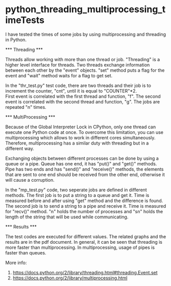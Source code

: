 # python_threading_multiprocessing_timeTests

I have tested the times of some jobs by using multiprocessing and threading in Python. 

*** Threading ***

Threads allow working with more than one thread or job. "Threading" is a higher level interface for threads. 
Two threads exchange information between each other by the "event" objects. "set" method puts a flag for the event and "wait" method waits for a flag to get set.  

In the "thr_test.py" test code, there are two threads and their job is to increment the counter, "cnt", until it is equal to "COUNTER"*2.  
First event is correlated with the first thread and function, "f". The second event is correlated with the second thread and function, "g".
The jobs are repeated "n" times. 


*** MultiProcessing ***

Because of the Global Interpreter Lock in CPython, only one thread can execute one Python code at once. To overcome this limitation, you can use multiprocessing which allows to work in different cores simultaneously. Therefore, multiprocessing has a similar duty with threading but in a different way. 

Exchanging objects between different processes can be done by using a queue or a pipe. Queue has one end, it has "put()" and "get()" methods. Pipe has two ends and has "send()" and "receive()" methods, the elements that are sent to one end should be received from the other end, otherwise it will cause a corruption. 

In the "mp_test.py" code, two seperate jobs are defined in different methods. The first job is to put a string to a queue and get it. Time is measured before and after using "get" method and the difference is found. The second job is to send a string to a pipe and receive it. Time is measured for "recv()" method. "n" holds the number of processes and "sn" holds the length of the string that will be used while communicating.


*** Results ***

The test codes are executed for different values. The related graphs and the results are in the pdf document. In general, it can be seen that threading is more faster than multiprocessing. In multiprocessing, usage of pipes is faster than queues. 



More info: 
1. https://docs.python.org/2/library/threading.html#threading.Event.set
2. https://docs.python.org/2/library/multiprocessing.html
